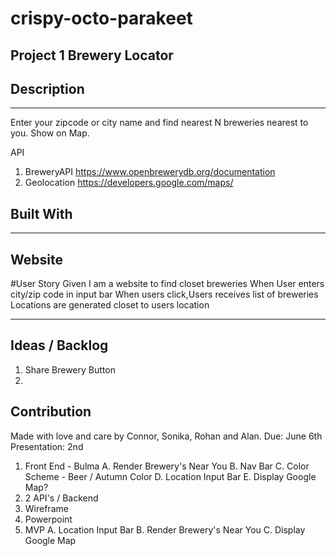 # crispy-octo-parakeet
Project 1
Brewery Locator
---

## Description
---

Enter your zipcode or city name and find nearest N breweries nearest to you.
Show on Map.

API
1. BreweryAPI https://www.openbrewerydb.org/documentation
2. Geolocation https://developers.google.com/maps/

## Built With

---

## Website
#User Story
Given I am a website to find closet breweries
When User enters city/zip code in input bar
When users click,Users receives list of breweries
Locations are generated closet to users location


---
## Ideas / Backlog
1. Share Brewery Button
2. 


## Contribution
Made with love and care by Connor, Sonika, Rohan and Alan. 
Due: June 6th
Presentation: 2nd

1. Front End - Bulma
    A. Render Brewery's Near You
    B. Nav Bar 
    C. Color Scheme - Beer / Autumn Color
    D. Location Input Bar
    E. Display Google Map?
3. 2 API's / Backend
4. Wireframe
5. Powerpoint
6. MVP 
    A. Location Input Bar
    B. Render Brewery's Near You
    C. Display Google Map
    
